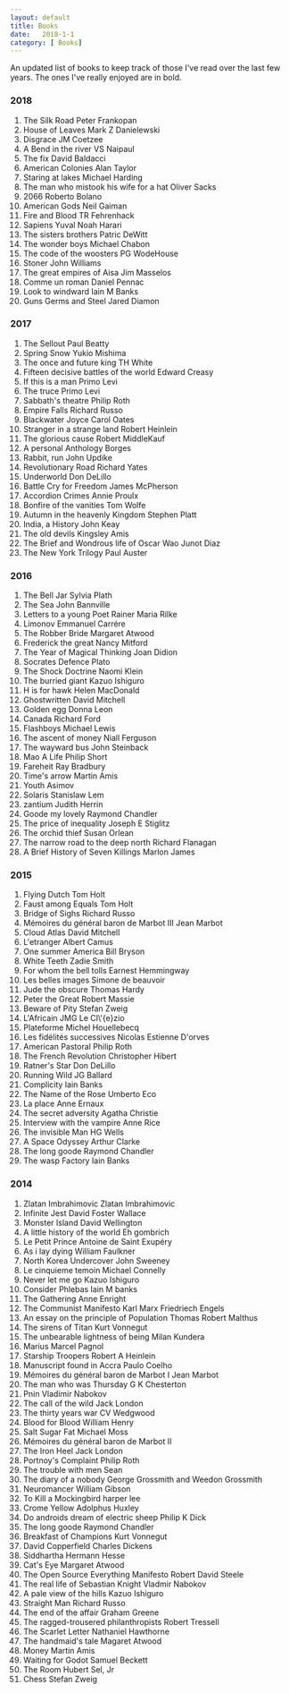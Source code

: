 ```yaml
---
layout: default
title: Books
date:   2018-1-1 
category: [ Books]
---
```



    
<p>
    An updated list of books to keep track of those I've read over the last few years. The ones I've really enjoyed are in bold. 
</p>

<h3> 2018</h3>
<ol>
<li> 	 The Silk Road  Peter Frankopan </li>
<li>  House of Leaves  Mark Z Danielewski </li>
<li>  Disgrace  JM Coetzee </li>
<li>  A Bend in the river  VS Naipaul </li>
<li>  The fix  David Baldacci </li>
<li>  American Colonies   Alan Taylor </li>
<li>  Staring at lakes   Michael Harding </li>
<li>  The man who mistook his wife for a hat   Oliver Sacks</li>
<li>  2066  Roberto Bolano</li>
<li>  American Gods  Neil Gaiman </li>
<li>  Fire and Blood  TR Fehrenhack </li>
<li>  Sapiens  Yuval Noah Harari </li>
<li>  The sisters brothers  Patric DeWitt </li>
<li>  The wonder boys  Michael Chabon</li>
<li>  The code of the woosters  PG WodeHouse
<li>  Stoner  John Williams </li>
<li>  The great empires of Aisa  Jim Masselos
<li>  Comme un roman  Daniel Pennac</li>
<li>  Look to windward  Iain M Banks</li>
<li>  Guns Germs and Steel  Jared Diamon</li>
</ol>





<h3> 2017</h3>
<ol>
<li> 	 The Sellout  Paul Beatty </li>
<li> 	 Spring Snow  Yukio Mishima </li>
<li> 	 The once and future king  TH White </li>
<li> 	 Fifteen decisive battles of the world  Edward Creasy </li>
<li> 	 If this is a man  Primo Levi </li>
<li> 	 The truce  Primo Levi </li>
<li> 	 Sabbath's theatre  Philip Roth </li>
<li> 	 Empire Falls  Richard Russo </li>
<li> 	 Blackwater  Joyce Carol Oates </li>
<li> 	 Stranger in a strange land  Robert Heinlein </li>
<li> 	 The glorious cause  Robert MiddleKauf </li>
<li> 	 A personal Anthology  Borges </li>
<li> 	 Rabbit, run  John Updike </li>
<li> 	 Revolutionary Road  Richard Yates </li>
<li> 	 Underworld  Don DeLillo </li>
<li> 	 Battle Cry for Freedom  James McPherson </li>
<li> 	 Accordion Crimes  Annie Proulx </li>
<li> 	 Bonfire of the vanities  Tom Wolfe </li>
<li> 	 Autumn in the heavenly Kingdom  Stephen Platt </li>
<li> 	 India, a History  John Keay </li>
<li> 	 The old devils  Kingsley Amis </li>
<li> 	 The Brief and Wondrous life of Oscar Wao  Junot Diaz </li>
<li> 	 The New York Trilogy  Paul Auster </li>
</ol>

<h3> 2016</h3>
<ol>
<li> 	 The Bell Jar  Sylvia Plath </li>
<li> 	 The Sea  John Bannville </li>
<li> 	 Letters to a young Poet  Rainer Maria Rilke </li>
<li> 	 Limonov  Emmanuel Carrére </li>
<li> 	 The Robber Bride  Margaret Atwood </li>
<li> 	 Frederick the great  Nancy Mitford </li>
<li> 	 The Year of Magical Thinking  Joan Didion </li>
<li> 	 Socrates Defence  Plato </li>
<li> 	 The Shock Doctrine  Naomi Klein </li>
<li> 	 The burried giant  Kazuo Ishiguro </li>
<li> 	 H is for hawk  Helen MacDonald </li>
<li> 	 Ghostwritten  David Mitchell </li>
<li> 	 Golden egg  Donna Leon </li>
<li> 	 Canada  Richard Ford </li>
<li> 	 Flashboys  Michael Lewis </li>
<li> 	 The ascent of money  Niall Ferguson </li>
<li> 	 The wayward bus  John Steinback </li>
<li> 	 Mao A Life  Philip Short </li>
<li> 	 Fareheit   Ray Bradbury </li>
<li> 	 Time's arrow  Martin Amis </li>
<li> 	 Youth  Asimov </li>
<li> 	 Solaris  Stanislaw Lem </li>
<li> 	 zantium  Judith Herrin </li>
<li> 	 Goode my lovely  Raymond Chandler </li>
<li> 	 The price of inequality  Joseph E Stiglitz </li>
<li> 	 The orchid thief  Susan Orlean </li>
<li> 	 The narrow road to the deep north  Richard Flanagan </li>
<li> 	 A Brief History of Seven Killings  Marlon James </li>

</ol>


<h3> 2015</h3>
<ol>
<li>    		 Flying Dutch	     Tom Holt </li>
<li>    		 Faust among Equals	     Tom Holt </li>
<li>    		 Bridge of Sighs	        Richard Russo </li>
<li>    		 Mémoires du général baron de Marbot III	     Jean Marbot </li>
<li>    		 Cloud Atlas	       David Mitchell</li>
<li>    		 L'etranger	      Albert Camus</li>
<li>    	 One summer America 	      Bill Bryson</li>
<li>    	 White Teeth	      Zadie Smith</li>
<li>    	 For whom the bell tolls      Earnest Hemmingway</li>
<li>     Les belles images    Simone de beauvoir</li>
<li>     Jude the obscure    Thomas Hardy</li>
<li>     Peter the Great    Robert Massie</li>
<li>     Beware of Pity    Stefan Zweig</li>
<li>     L'Africain    JMG Le Cl\'{e}zio</li>
<li>     Plateforme    Michel Houellebecq</li>
<li>     Les fidélités successives    Nicolas Estienne D'orves</li>
<li>     American Pastoral    Philip Roth</li>
<li>     The French Revolution    Christopher Hibert</li>
<li>     Ratner's Star    Don DeLillo</li>
<li>     Running Wild    JG Ballard</li>
<li>     Complicity    Iain Banks</li>
<li>     The Name of the Rose    Umberto Eco</li>
<li>     La place    Anne Ernaux</li>
<li>     The secret adversity    Agatha Christie</li>
<li>     Interview with the vampire    Anne Rice</li>
<li>     The invisible Man    HG Wells</li>
<li>      A Space Odyssey    Arthur Clarke</li>
<li>     The long goode    Raymond Chandler</li>
<li>     The wasp Factory    Iain Banks</li>
</ol>




<h3> 2014</h3>
<ol>
<li> 		 Zlatan Imbrahimovic	    Zlatan Imbrahimovic     </li>
<li> 		 Infinite Jest	    David Foster Wallace     </li>
<li> 		 Monster Island	   David Wellington     </li>
<li> 		 A little history of the world	  Eh gombrich     </li>
<li> 		 Le Petit Prince	  Antoine de Saint Exupéry     </li>
<li> 		 As i lay dying	   William Faulkner     </li>
<li> 		 North Korea Undercover	   John Sweeney     </li> 
<li> 		 Le cinquieme temoin	   Michael Connelly     </li>
<li> 		 Never let me go  	Kazuo Ishiguro     </li>
<li> 		 Consider Phlebas	   Iain M banks     </li>
<li> 		 The Gathering	  Anne Enright     </li>
<li> 		 The Communist Manifesto	  Karl Marx Friedriech Engels      </li>
<li> 		 An essay on the principle of Population  Thomas Robert Malthus     </li>
<li> 		 The sirens of Titan	  Kurt Vonnegut     </li>
<li> 		 The unbearable lightness of being   Milan Kundera     </li>
<li> 		 Marius	    Marcel Pagnol     </li>
<li> 		 Starship Troopers	    Robert A Heinlein     </li>
<li> 		 Manuscript found in Accra	    Paulo Coelho      </li>
<li> 		 Mémoires du général baron de Marbot I	 Jean Marbot     </li>
<li> 		 The man who was Thursday	  G K Chesterton     </li>
<li> 		 Pnin	  Vladimir Nabokov     </li>
<li> 		 The call of the wild	  Jack London     </li>
<li> 		 The thirty years war	 CV Wedgwood     </li>
<li> 		 Blood for Blood	  William Henry     </li>
<li> 		 Salt Sugar Fat	 Michael Moss     </li>
<li> 		 Mémoires du général baron de Marbot II	     </li>
<li> 		 The Iron Heel	  Jack London     </li>
<li> 		 Portnoy's Complaint	  Philip Roth     </li>
<li> 		 The trouble with men	  Sean     </li>
<li> 	       The diary of a nobody	  George Grossmith and Weedon Grossmith     </li>
<li> 		 Neuromancer	  William Gibson     </li>
<li> 		 To Kill a Mockingbird	  harper lee     </li>
<li> 		 Crome Yellow	  Adolphus Huxley     </li>
<li> 		 Do androids dream of electric sheep	  Philip K Dick     </li>
<li> 		 The long goode	   Raymond Chandler     </li>
<li> 		 Breakfast of Champions	  Kurt Vonnegut     </li>
<li> 		 David Copperfield	  Charles Dickens     </li>
<li> 		 Siddhartha	  Hermann Hesse     </li>
<li> 		 Cat's Eye	  Margaret Atwood     </li>
<li> 		 The Open Source Everything Manifesto	 Robert David Steele     </li>
<li> 		 The real life of Sebastian Knight	  Vladmir Nabokov     </li>
<li> 		 A pale view of the hills	  Kazuo Ishiguro     </li>
<li> 		 Straight Man	  Richard Russo     </li>
<li> 		 The end of the affair	  Graham Greene      </li>
<li> 		 The ragged-trousered philanthropists	  Robert Tressell     </li>
<li> 		 The Scarlet Letter	   Nathaniel Hawthorne     </li>
<li> 		 The handmaid's tale	   Magaret Atwood     </li>
<li> 		 Money	   Martin Amis    </li>
<li> 		 Waiting for Godot	   Samuel Beckett    </li>
<li> 		 The Room	    Hubert Sel, Jr    </li>
<li> 		 Chess	   Stefan Zweig  </li>
</ol>

